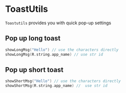 # ToastUtils

`Toastutils` provides you with quick pop-up settings

## Pop up long toast

```kotlin
showLongMsg("Hello") // use the characters directly
showLongMsg(R.string.app_name) // use str id
```

## Pop up short toast

```kotlin
showShortMsg("Hello") // use the characters directly
showShortMsg(R.string.app_name) //  use str id
```